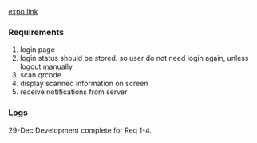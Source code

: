 [expo link](https://expo.io/@roben-/projects/expo-demo)

### Requirements

1. login page
2. login status should be stored. so user do not need login again, unless logout manually
3. scan qrcode
4. display scanned information on screen
5. receive notifications from server

### Logs

29-Dec Development complete for Req 1-4.
